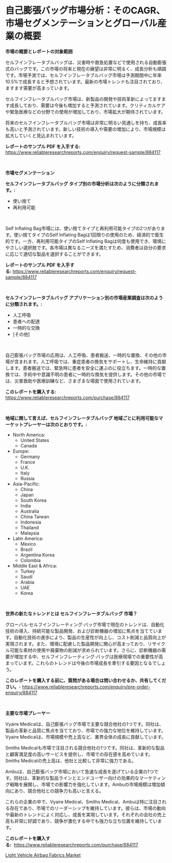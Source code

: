 <p><h1>自己膨張バッグ市場分析：そのCAGR、市場セグメンテーションとグローバル産業の概要</h1></p><p><strong>市場の概要とレポートの対象範囲</strong></p>
<p><p>セルフインフレータブルバッグは、災害時や救急処置などで使用される自動膨張式のバッグです。この市場の将来と現在の展望は非常に明るく、成長分析も順調です。市場予測では、セルフインフレータブルバッグ市場は予測期間中に年率10.5%で成長すると予想されています。最新の市場トレンドも注目されており、ますます需要が高まっています。</p><p>セルフインフレータブルバッグ市場は、新製品の開発や技術革新によってますます成長しており、需要は今後も増加すると予測されています。クリティカルケアや緊急医療などの分野での使用が増加しており、市場拡大が期待されています。</p><p>将来のセルフインフレータブルバッグ市場は非常に明るい見通しを持ち、成長率も高いと予測されています。新しい技術の導入や需要の増加により、市場規模は拡大していくと見込まれています。</p></p>
<p><strong>レポートのサンプル PDF を入手する:</strong> <a href="https://www.reliableresearchreports.com/enquiry/request-sample/884117">https://www.reliableresearchreports.com/enquiry/request-sample/884117</a></p>
<p>&nbsp;</p>
<p><strong>市場セグメンテーション</strong></p>
<p><strong>セルフインフレータブルバッグ タイプ別の市場分析は次のように分類されます。:</strong></p>
<p><ul><li>使い捨て</li><li>再利用可能</li></ul></p>
<p>&nbsp;</p>
<p><p>Self Inflating Bag市場には、使い捨てタイプと再利用可能タイプの2つがあります。使い捨てタイプのSelf Inflating Bagは1回限りの使用のため、経済的で衛生的です。一方、再利用可能タイプのSelf Inflating Bagは何度も使用でき、環境にやさしい選択肢です。各市場は異なるニーズを満たすため、消費者は自分の要求に応じて適切な製品を選択することができます。</p></p>
<p><strong>レポートのサンプル PDF を入手する:</strong>&nbsp;<a href="https://www.reliableresearchreports.com/enquiry/request-sample/884117">https://www.reliableresearchreports.com/enquiry/request-sample/884117</a></p>
<p>&nbsp;</p>
<p><strong> セルフインフレータブルバッグ アプリケーション別の市場産業調査は次のように分類されます。:</strong></p>
<p><ul><li>人工呼吸</li><li>患者への配達</li><li>一時的な交換</li><li>[その他]</li></ul></p>
<p>&nbsp;</p>
<p><p>自己膨張バッグ市場の応用は、人工呼吸、患者搬送、一時的な置換、その他の市場が含まれます。人工呼吸では、重症患者の換気をサポートし、生命維持に貢献します。患者搬送では、緊急時に患者を安全に運ぶのに役立ちます。一時的な置換では、手術中や意識不明の患者に一時的な換気を提供します。その他の市場では、災害救助や医療訓練など、さまざまな場面で使用されています。</p></p>
<p><strong>このレポートを購入する:</strong>&nbsp; <a href="https://www.reliableresearchreports.com/purchase/884117">https://www.reliableresearchreports.com/purchase/884117</a></p>
<p>&nbsp;</p>
<p><strong>地域に関して言えば、セルフインフレータブルバッグ 地域ごとに利用可能なマーケットプレーヤーは次のとおりです。:</strong></p>
<p><ul>
    <li>
        North America:
        <ul>
            <li>United States</li>
            <li>Canada</li>
        </ul>
    </li>
    <li>
        Europe:
        <ul>
            <li>Germany</li>
            <li>France</li>
            <li>U.K.</li>
            <li>Italy</li>
            <li>Russia</li>
        </ul>
    </li>
    <li>
        Asia-Pacific:
        <ul>
            <li>China</li>
            <li>Japan</li>
            <li>South Korea</li>
            <li>India</li>
            <li>Australia</li>
            <li>China Taiwan</li>
            <li>Indonesia</li>
            <li>Thailand</li>
            <li>Malaysia</li>
        </ul>
    </li>
    <li>
        Latin America:
        <ul>
            <li>Mexico</li>
            <li>Brazil</li>
            <li>Argentina Korea</li>
            <li>Colombia</li>
        </ul>
    </li>
    <li>
        Middle East & Africa:
        <ul>
            <li>Turkey</li>
            <li>Saudi</li>
            <li>Arabia</li>
            <li>UAE</li>
            <li>Korea</li>
        </ul>
    </li>
    </ul></p>
<p>&nbsp;</p>
<p><strong>世界の新たなトレンドとは セルフインフレータブルバッグ 市場？</strong></p>
<p><p>グローバル·セルフインフレーティング·バッグ市場で現在のトレンドは、自動化技術の導入、持続可能な製品開発、および診断機器の増加に焦点を当てています。自動化技術の進歩により、製品の生産性が向上し、コスト削減と品質向上が実現されます。また、環境に配慮した製品開発に関心が高まっており、リサイクル可能な素材の使用や廃棄物の削減が求められています。さらに、診断機器の需要が増加する中、セルフインフレーティング·バッグは医療現場での重要性が高まっています。これらのトレンドは今後の市場成長を牽引する要因となるでしょう。</p></p>
<p><strong>このレポートを購入する前に、質問がある場合は問い合わせるか、共有してください。</strong>- <a href="https://www.reliableresearchreports.com/enquiry/pre-order-enquiry/884117">https://www.reliableresearchreports.com/enquiry/pre-order-enquiry/884117</a></p>
<p>&nbsp;</p>
<p><strong>主要な市場プレーヤー</strong></p>
<p><p>Vyaire Medicalは、自己膨張バッグ市場で主要な競合他社の1つです。同社は、製品の革新と品質に焦点を当てており、市場での強力な地位を維持しています。Vyaire Medicalは、市場規模や売上高など、業界全体の成長に貢献しています。</p><p>Smiths Medicalも市場で注目される競合他社の1つです。同社は、革新的な製品と顧客満足度の高いサービスを提供し、市場での存在感を高めています。Smiths Medicalの売上高は、他社と比較して非常に強力である。</p><p>Ambuは、自己膨張バッグ市場において急速な成長を遂げている企業の1つです。同社は、革新的な製品ラインとエンドユーザー向けの効果的なマーケティング戦略を展開し、市場での影響力を強化しています。Ambuの市場規模は増加傾向にあり、競合他社との競争力も高いと言える。</p><p>これらの企業の中で、Vyaire Medical、Smiths Medical、Ambuは特に注目される存在であり、市場でのリーダーシップを維持しています。彼らは、市場の動向や最新のトレンドによく対応し、成長を実現しています。それぞれの会社の売上高も非常に好調であり、競争が激化する中でも強力な立ち位置を維持しています。</p></p>
<p><strong>このレポートを購入する:</strong>&nbsp;&nbsp;<a href="https://www.reliableresearchreports.com/purchase/884117">https://www.reliableresearchreports.com/purchase/884117</a></p>
<p><p><a href="https://metal-farmhouse-e95.notion.site/Light-Vehicle-Airbag-Fabrics-Market-Research-Report-Provides-Critical-Insights-that-can-help-Shape-B-72101ee2ca894421b3c4c3ff02b02254">Light Vehicle Airbag Fabrics Market</a></p></p>
